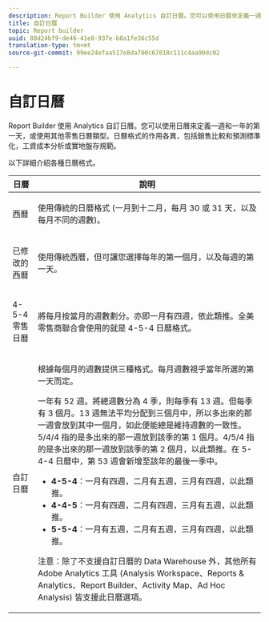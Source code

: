 ```yaml
---
description: Report Builder 使用 Analytics 自訂日曆。您可以使用日曆來定義一週和一年的第一天，或使用其他零售日曆類型。日曆格式的作用各異，包括銷售比較和預測標準化，工資成本分析或實地盤存規範。
title: 自訂日曆
topic: Report builder
uuid: 88d24bf9-de46-41e0-937e-b8a1fe36c55d
translation-type: tm+mt
source-git-commit: 99ee24efaa517e8da700c67818c111c4aa90dc02

---
```



# 自訂日曆

Report Builder 使用 Analytics 自訂日曆。您可以使用日曆來定義一週和一年的第一天，或使用其他零售日曆類型。日曆格式的作用各異，包括銷售比較和預測標準化，工資成本分析或實地盤存規範。

以下詳細介紹各種日曆格式。

<table id="table_E609632569EB499184E56618C2CEF742"> 
 <thead> 
  <tr> 
   <th colname="col1" class="entry"> 日曆 </th> 
   <th colname="col2" class="entry"> 說明 </th> 
  </tr> 
 </thead>
 <tbody> 
  <tr> 
   <td colname="col1"> <p>西曆 </p> </td> 
   <td colname="col2"> <p> 使用傳統的日曆格式 (一月到十二月，每月 30 或 31 天，以及每月不同的週數)。 </p> </td> 
  </tr> 
  <tr> 
   <td colname="col1"> <p>已修改的西曆 </p> </td> 
   <td colname="col2"> <p> 使用傳統西曆，但可讓您選擇每年的第一個月，以及每週的第一天。 </p> </td> 
  </tr> 
  <tr> 
   <td colname="col1"> <p>4-5-4 零售日曆 </p> </td> 
   <td colname="col2"> <p> 將每月按當月的週數劃分。亦即一月有四週，依此類推。全美零售商聯合會使用的就是 4-5-4 日曆格式。 </p> </td> 
  </tr> 
  <tr> 
   <td colname="col1"> <p>自訂日曆 </p> </td> 
   <td colname="col2"> <p> 根據每個月的週數提供三種格式。每月週數視乎當年所選的第一天而定。 </p> <p>一年有 52 週。將總週數分為 4 季，則每季有 13 週。但每季有 3 個月。13 週無法平均分配到三個月中，所以多出來的那一週會放到其中一個月，如此便能總是維持週數的一致性。5/4/4 指的是多出來的那一週放到該季的第 1 個月。4/5/4 指的是多出來的那一週放到該季的第 2 個月，以此類推。在 5-4-4 日曆中，第 53 週會新增至該年的最後一季中。 </p> 
    <ul id="ul_1579FD106A47419486B03E248A5E6ED5"> 
     <li id="li_E9B9E8F03E324DBDA9139C2D0D599092"><b>4-5-4</b>：一月有四週，二月有五週，三月有四週，以此類推。 </li> 
     <li id="li_D0675DBDEC4641D2A8645B5CDFC565AB"><b>4-4-5</b>：一月有四週，二月有四週，三月有五週，以此類推。 </li> 
     <li id="li_6743BBB9AC9A4CFEAA0CBCE51052BC29"><b>5-5-4</b>：一月有五週，二月有五週，三月有四週，以此類推。 </li> 
    </ul> <p>注意：除了不支援自訂日曆的 Data Warehouse 外，其他所有 Adobe Analytics 工具 (Analysis Workspace、Reports &amp; Analytics、Report Builder、Activity Map、Ad Hoc Analysis) 皆支援此日曆選項。 </p> </td> 
  </tr> 
 </tbody> 
</table>

